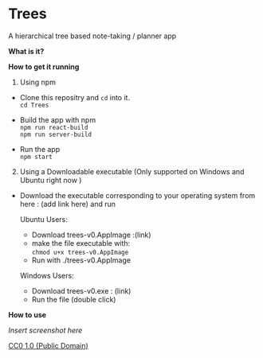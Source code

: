 # Trees

A hierarchical tree based note-taking / planner app

**What is it?**


**How to get it running**

1. Using npm

- Clone this repositry and `cd` into it. \
`cd Trees` 

- Build the app with npm \
`npm run react-build` \
`npm run server-build` 

- Run the app \
`npm start`

2. Using a Downloadable executable (Only supported on Windows and Ubuntu right now )
- Download the executable corresponding to your operating system from here : (add link here) and run

   Ubuntu Users:
   - Download trees-v0.AppImage :(link)
   - make the file executable with: \
      `chmod u+x trees-v0.AppImage`
   - Run with ./trees-v0.AppImage

   Windows Users:
   - Download trees-v0.exe : (link)
   - Run the file (double click)

**How to use** 

*Insert screenshot here*



[CC0 1.0 (Public Domain)](LICENSE.md)
